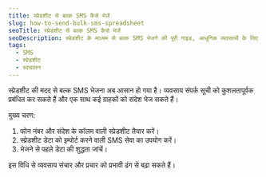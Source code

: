 ```yaml
---
title: स्प्रेडशीट से बल्क SMS कैसे भेजें
slug: how-to-send-bulk-sms-spreadsheet
seoTitle: स्प्रेडशीट से बल्क SMS कैसे भेजें
seoDescription: स्प्रेडशीट के माध्यम से बल्क SMS भेजने की पूरी गाइड, आधुनिक व्यवसायों के लिए एक कुशल समाधान।
tags:
  - SMS
  - स्प्रेडशीट
  - स्वचालन
---
```


स्प्रेडशीट की मदद से बल्क SMS भेजना अब आसान हो गया है। व्यवसाय संपर्क सूची को कुशलतापूर्वक प्रबंधित कर सकते हैं और एक साथ कई ग्राहकों को संदेश भेज सकते हैं।

मुख्य चरण:
1. फोन नंबर और संदेश के कॉलम वाली स्प्रेडशीट तैयार करें।
2. स्प्रेडशीट डेटा को इम्पोर्ट करने वाली SMS सेवा का उपयोग करें।
3. भेजने से पहले डेटा की शुद्धता जांचें।

इस विधि से व्यवसाय संचार और प्रचार को प्रभावी ढंग से बढ़ा सकते हैं।
